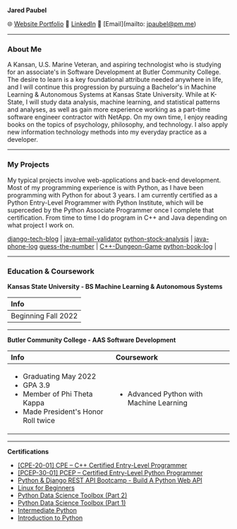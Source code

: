 **Jared Paubel**

🌐 [Website Portfolio](https://www.jpaubel.tech) 
🤝 [LinkedIn](https://www.linkedin.com/in/jared-paubel) 
📧 [Email](mailto: jpaubel@pm.me)

---
### About Me

A Kansan, U.S. Marine Veteran, and aspiring technologist who is studying for an associate's in Software Development at Butler Community College. The desire to learn is a key foundational attribute needed anywhere in life, and I will continue this progression by pursuing a Bachelor's in Machine Learning & Autonomous Systems at Kansas State University. While at K-State, I will study data analysis, machine learning, and statistical patterns and analyses, as well as gain more experience working as a part-time software engineer contractor with NetApp. On my own time, I enjoy reading books on the topics of psychology, philosophy, and technology. I also apply new information technology methods into my everyday practice as a developer.

---
### My Projects
My typical projects involve web-applications and back-end development. Most of my programming experience is with Python, as I have been programming with Python for about 3 years. I am currently certified as a Python Entry-Level Programmer with Python Institute, which will be superceded by the Python Associate Programmer once I complete that certification. From time to time I do program in C++ and Java depending on what project I work on.

[django-tech-blog](https://github.com/JaredP45/django-tech-blog)           | [java-email-validator](https://github.com/JaredP45/java-email-validator)
[python-stock-analysis](https://github.com/JaredP45/python-stock-analysis) | [java-phone-log](https://github.com/JaredP45/PhoneLog)
[guess-the-number](https://github.com/JaredP45/GuessTheNumber)             | [C++-Dungeon-Game](https://github.com/JaredP45/C-Dungeon-Game)
[python-book-log](https://github.com/JaredP45/python-book-log)             | 

---
### Education & Coursework

**Kansas State University - BS Machine Learning & Autonomous Systems**

| Info                          |
| :---------------------------- |
| Beginning Fall 2022           |

---
**Butler Community College - AAS Software Development**

| Info                                        | Coursework                                                                               |                         
| :------------------------------------------ | :--------------------------------------------------------------------------------------- |
| <ul><li>Graduating May 2022</li><li>GPA 3.9</li><li>Member of Phi Theta Kappa</li><li>Made President's Honor Roll twice</li></ul> | <ul><li>Advanced Python with Machine Learning</li> | <li>Python with Data Science</li> | <li>Artificial Intelligence Game Programming</li> | <li>Intro to SQL</li> | <li>AWS Cloud Fundamentals</li></ul> | <ul><li>PHP and Databases</li><li>Intro to Java Programming</li><li>Mobile App Development</li><li>Intro to C# Programming</li><li>C++ Game Programming</li></ul> |

---
**Certifications**
 * [[CPE-20-01] CPE – C++ Certified Entry-Level Programmer](https://www.credly.com/badges/94859d8c-526e-4dc5-b87e-c8e5264fbcab/public_url)
 * [[PCEP-30-01] PCEP – Certified Entry-Level Python Programmer](https://www.credly.com/badges/b6f4ae2b-4f9a-4ff8-a4e0-2eab2e9db4ff?source=linked_in_profile)
 * [Python & Django REST API Bootcamp - Build A Python Web API](https://www.udemy.com/certificate/UC-675c9875-6f6f-43bb-be78-62f4d0061a01/)
 * [Linux for Beginners](https://www.udemy.com/certificate/UC-7285d67a-18e1-4afb-86da-d2140efd69f8/)
 * [Python Data Science Toolbox (Part 2)](https://www.datacamp.com/statement-of-accomplishment/course/9881dcf8acf01197ccc068197f234edfce8757b2)
 * [Python Data Science Toolbox (Part 1)](https://www.datacamp.com/statement-of-accomplishment/course/defb6fa1523fc7a645700cb10db3eb4cf85ed123)
 * [Intermediate Python](https://www.datacamp.com/statement-of-accomplishment/course/11263c1b0d8d1196cfa44e7a0b6b5821878bb70d)
 * [Introduction to Python](https://www.datacamp.com/statement-of-accomplishment/course/482847f9ddfa48f90dd993845be52638b6090113)



